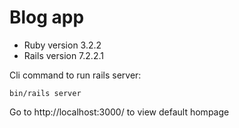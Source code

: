 # Blog app

* Ruby version
3.2.2
* Rails version
7.2.2.1

Cli command to run rails server:

`bin/rails server`

Go to http://localhost:3000/ to view default hompage
